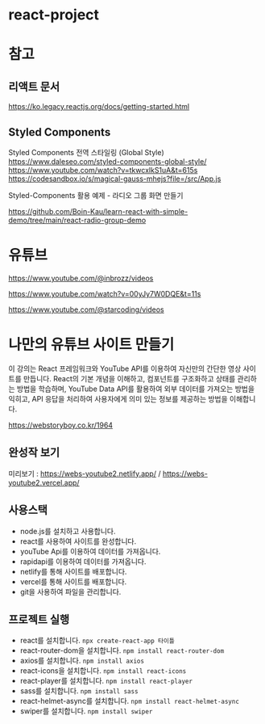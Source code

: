# react-project


# 참고

## 리액트 문서

https://ko.legacy.reactjs.org/docs/getting-started.html

## Styled Components

Styled Components 전역 스타일링 (Global Style)    https://www.daleseo.com/styled-components-global-style/                                                
https://www.youtube.com/watch?v=tkwcxlkS1uA&t=615s                        
https://codesandbox.io/s/magical-gauss-mhejs?file=/src/App.js

Styled-Components 활용 예제 - 라디오 그룹 화면 만들기

https://github.com/Boin-Kau/learn-react-with-simple-demo/tree/main/react-radio-group-demo


# 유튜브

https://www.youtube.com/@inbrozz/videos

https://www.youtube.com/watch?v=00yJy7W0DQE&t=11s

https://www.youtube.com/@starcoding/videos


# 나만의 유튜브 사이트 만들기

이 강의는 React 프레임워크와 YouTube API를 이용하여 자신만의 간단한 영상 사이트를 만듭니다. React의 기본 개념을 이해하고, 컴포넌트를 구조화하고 상태를 관리하는 방법을 학습하며, 
YouTube Data API를 활용하여 외부 데이터를 가져오는 방법을 익히고, API 응답을 처리하여 사용자에게 의미 있는 정보를 제공하는 방법을 이해합니다.

https://webstoryboy.co.kr/1964


## 완성작 보기
미리보기 : https://webs-youtube2.netlify.app/ / https://webs-youtube2.vercel.app/

## 사용스택
- node.js를 설치하고 사용합니다. 
- react를 사용하여 사이트를 완성합니다. 
- youTube Api를 이용하여 데이터를 가져옵니다.
- rapidapi를 이용하여 데이터를 가져옵니다.
- netlify를 통해 사이트를 배포합니다.
- vercel를 통해 사이트를 배포합니다.
- git을 사용하여 파일을 관리합니다.

## 프로젝트 실행
- react를 설치합니다. `npx create-react-app 타이틀`
- react-router-dom을 설치합니다. `npm install react-router-dom`
- axios를 설치합니다. `npm install axios`
- react-icons을 설치합니다. `npm install react-icons`
- react-player를 설치합니다. `npm install react-player`
- sass를 설치합니다. `npm install sass`
- react-helmet-async를 설치합니다. `npm install react-helmet-async`
- swiper를 설치합니다. `npm install swiper`
